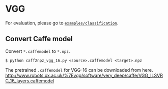 # VGG

For evaluation, please go to [`examples/classification`](https://github.com/chainer/chainercv/tree/master/examples).

## Convert Caffe model
Convert `*.caffemodel` to `*.npz`.

```
$ python caff2npz_vgg_16.py <source>.caffemodel <target>.npz
```

The pretrained `.caffemodel` for VGG-16 can be downloaded from here.
http://www.robots.ox.ac.uk/%7Evgg/software/very_deep/caffe/VGG_ILSVRC_16_layers.caffemodel
